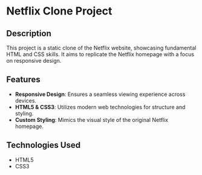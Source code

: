 # Netflix Clone Project

## **Description**

This project is a static clone of the Netflix website, showcasing fundamental HTML and CSS skills. It aims to replicate the Netflix homepage with a focus on responsive design.

## **Features**

- **Responsive Design**: Ensures a seamless viewing experience across devices.
- **HTML5 & CSS3**: Utilizes modern web technologies for structure and styling.
- **Custom Styling**: Mimics the visual style of the original Netflix homepage.

## **Technologies Used**

- HTML5
- CSS3